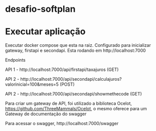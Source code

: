 # desafio-softplan

# Executar aplicação

Executar docker compose que esta na raiz. Configurado para inicializar gateway, firstapi e secondapi. Esta rodando em http://localhost:7000

Endpoints

API 1 - http://localhost:7000/api/firstapi/taxajuros (GET)
  
API 2 - http://localhost:7000/api/secondapi/calculajuros?valorinicial=100&meses=5 (POST)

API 2 - http://localhost:7000/api/secondapi/showmethecode (GET)

Para criar um gateway de API, foi utilizado a biblioteca Ocelot, https://github.com/ThreeMammals/Ocelot, o mesmo oferece para um Gateway de documentação do swagger

Para acessar o swagger, http://localhost:7000/swagger
